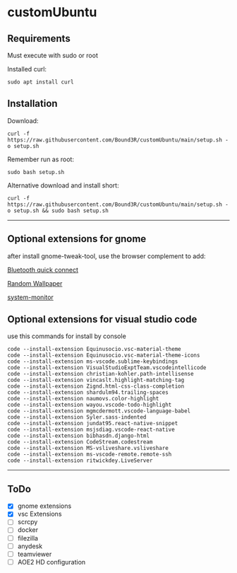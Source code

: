 # customUbuntu
## Requirements
Must execute with sudo or root

Installed curl:
```
sudo apt install curl
```

## Installation

Download:

```
curl -f https://raw.githubusercontent.com/Bound3R/customUbuntu/main/setup.sh -o setup.sh
```

Remember run as root:

```
sudo bash setup.sh
```

Alternative download and install short:
```
curl -f https://raw.githubusercontent.com/Bound3R/customUbuntu/main/setup.sh -o setup.sh && sudo bash setup.sh
```

---

## Optional extensions for gnome
after install gnome-tweak-tool, use the browser complement to add:

[Bluetooth quick connect](https://extensions.gnome.org/extension/1401/bluetooth-quick-connect)

[Random Wallpaper](https://extensions.gnome.org/extension/1040/random-wallpaper)

[system-monitor](https://extensions.gnome.org/extension/120/system-monitor)


## Optional extensions for visual studio code

use this commands for install by console
```
code --install-extension Equinusocio.vsc-material-theme
code --install-extension Equinusocio.vsc-material-theme-icons
code --install-extension ms-vscode.sublime-keybindings
code --install-extension VisualStudioExptTeam.vscodeintellicode
code --install-extension christian-kohler.path-intellisense
code --install-extension vincaslt.highlight-matching-tag
code --install-extension Zignd.html-css-class-completion
code --install-extension shardulm94.trailing-spaces
code --install-extension naumovs.color-highlight
code --install-extension wayou.vscode-todo-highlight
code --install-extension mgmcdermott.vscode-language-babel
code --install-extension Syler.sass-indented
code --install-extension jundat95.react-native-snippet
code --install-extension msjsdiag.vscode-react-native
code --install-extension bibhasdn.django-html
code --install-extension CodeStream.codestream
code --install-extension MS-vsliveshare.vsliveshare
code --install-extension ms-vscode-remote.remote-ssh
code --install-extension ritwickdey.LiveServer
```

---

## ToDo
- [x] gnome extensions
- [x] vsc Extensions
- [ ] scrcpy
- [ ] docker
- [ ] filezilla
- [ ] anydesk
- [ ] teamviewer
- [ ] AOE2 HD configuration
